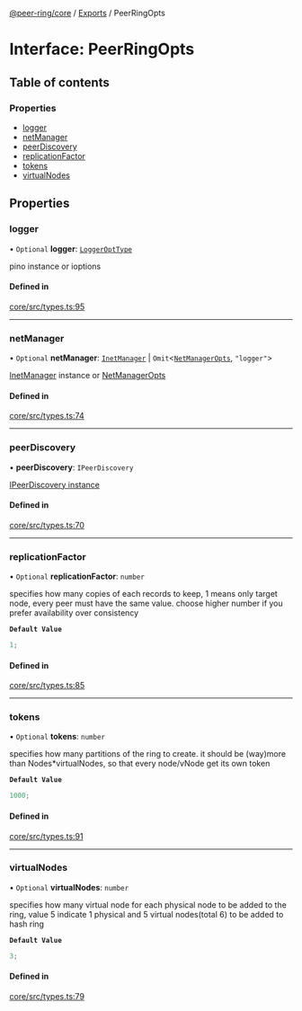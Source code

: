 [@peer-ring/core](../README.md) / [Exports](../modules.md) / PeerRingOpts

# Interface: PeerRingOpts

## Table of contents

### Properties

- [logger](PeerRingOpts.md#logger)
- [netManager](PeerRingOpts.md#netmanager)
- [peerDiscovery](PeerRingOpts.md#peerdiscovery)
- [replicationFactor](PeerRingOpts.md#replicationfactor)
- [tokens](PeerRingOpts.md#tokens)
- [virtualNodes](PeerRingOpts.md#virtualnodes)

## Properties

### logger

• `Optional` **logger**: [`LoggerOptType`](../modules.md#loggeropttype)

pino instance or ioptions

#### Defined in

[core/src/types.ts:95](https://github.com/mahendraHegde/peer-ring/blob/a34a79cc00dcfece3dd7053087438426a58bff61/packages/core/src/types.ts#L95)

---

### netManager

• `Optional` **netManager**: [`InetManager`](InetManager.md) \| `Omit`\<[`NetManagerOpts`](NetManagerOpts.md), `"logger"`\>

[InetManager](InetManager.md) instance or [NetManagerOpts](NetManagerOpts.md)

#### Defined in

[core/src/types.ts:74](https://github.com/mahendraHegde/peer-ring/blob/a34a79cc00dcfece3dd7053087438426a58bff61/packages/core/src/types.ts#L74)

---

### peerDiscovery

• **peerDiscovery**: `IPeerDiscovery`

[IPeerDiscovery instance](https://github.com/mahendraHegde/peer-ring/packages/discovery/docs/interfaces/IPeerDiscovery.md)

#### Defined in

[core/src/types.ts:70](https://github.com/mahendraHegde/peer-ring/blob/a34a79cc00dcfece3dd7053087438426a58bff61/packages/core/src/types.ts#L70)

---

### replicationFactor

• `Optional` **replicationFactor**: `number`

specifies how many copies of each records to keep, 1 means only target node, every peer must have the same value.
choose higher number if you prefer availability over consistency

**`Default Value`**

```ts
1;
```

#### Defined in

[core/src/types.ts:85](https://github.com/mahendraHegde/peer-ring/blob/a34a79cc00dcfece3dd7053087438426a58bff61/packages/core/src/types.ts#L85)

---

### tokens

• `Optional` **tokens**: `number`

specifies how many partitions of the ring to create.
it should be (way)more than Nodes\*virtualNodes, so that every node/vNode get its own token

**`Default Value`**

```ts
1000;
```

#### Defined in

[core/src/types.ts:91](https://github.com/mahendraHegde/peer-ring/blob/a34a79cc00dcfece3dd7053087438426a58bff61/packages/core/src/types.ts#L91)

---

### virtualNodes

• `Optional` **virtualNodes**: `number`

specifies how many virtual node for each physical node to be added to the ring, value 5 indicate 1 physical and 5 virtual nodes(total 6) to be added to hash ring

**`Default Value`**

```ts
3;
```

#### Defined in

[core/src/types.ts:79](https://github.com/mahendraHegde/peer-ring/blob/a34a79cc00dcfece3dd7053087438426a58bff61/packages/core/src/types.ts#L79)
